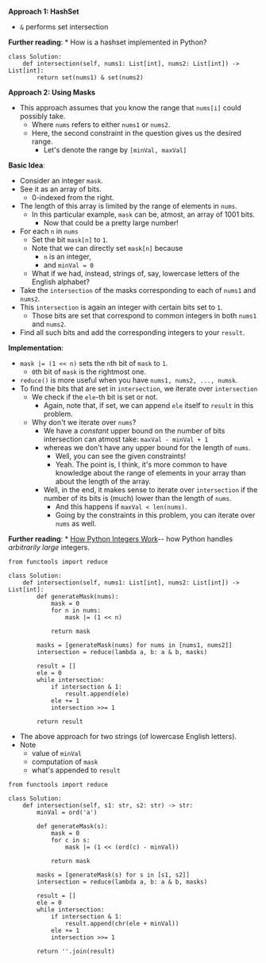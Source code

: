 **Approach 1: HashSet**
* `&` performs set intersection

**Further reading**:
	* How is a hashset implemented in Python?
```
class Solution:
    def intersection(self, nums1: List[int], nums2: List[int]) -> List[int]:
        return set(nums1) & set(nums2)
```

**Approach 2: Using Masks**
* This approach assumes that you know the range that `nums[i]` could possibly take.
	* Where `nums` refers to either `nums1` or `nums2`.
	* Here, the second constraint in the question gives us the desired range.
		* Let's denote the range by `[minVal, maxVal]`	

**Basic Idea**:	
* Consider an integer `mask`.
* See it as an array of bits.
	* 0-indexed from the right.
* The length of this array is limited by the range of elements in `nums`.
	* In this particular example, `mask` can be, atmost, an array of 1001 bits.
		* Now that could be a pretty large number!
* For each `n` in `nums`
	* Set the bit `mask[n]` to `1`.
	* Note that we can directly set `mask[n]` because
		* `n` is an integer,
		* and `minVal = 0`
	* What if we had, instead, strings of, say, lowercase letters of the English alphabet?
* Take the `intersection` of the masks corresponding to each of `nums1` and `nums2`.
* This `intersection` is again an integer with certain bits set to `1`.
	* Those bits are set that correspond to common integers in both `nums1` and `nums2`.
* Find all such bits and add the corresponding integers to your `result`.

**Implementation**:
* `mask |= (1 << n)` sets the `n`th bit of `mask` to `1`.
	* `0`th bit of `mask` is the rightmost one.
* `reduce()` is more useful when you have `nums1, nums2, ..., numsk`.
* To find the bits that are set in `intersection`, we iterate over `intersection`
	* We check if the `ele`-th bit is set or not.
		* Again, note that, if set, we can append `ele` itself to `result` in this problem.
	* Why don't we iterate over `nums`?
		* We have a *constant* upper bound on the number of bits intersection can atmost take: `maxVal - minVal + 1`
		* whereas we don't have any upper bound for the length of `nums`.
			* Well, you can see the given constraints!
			* Yeah. The point is, I think, it's more common to have knowledge about the range of elements in your array than about the length of the array.
		* Well, in the end, it makes sense to iterate over `intersection` if the number of its bits is (much) lower than the length of `nums`.
			* And this happens if `maxVal < len(nums)`.
			* Going by the constraints in this problem, you can iterate over `nums` as well.	 

**Further reading**: 
	* [How Python Integers Work](https://tenthousandmeters.com/blog/python-behind-the-scenes-8-how-python-integers-work/)-- how Python handles *arbitrarily large* integers.
```
from functools import reduce

class Solution:
    def intersection(self, nums1: List[int], nums2: List[int]) -> List[int]:
        def generateMask(nums):
            mask = 0
            for n in nums:
                mask |= (1 << n)
            
            return mask

        masks = [generateMask(nums) for nums in [nums1, nums2]]
        intersection = reduce(lambda a, b: a & b, masks)

        result = []
        ele = 0
        while intersection:
            if intersection & 1:
                result.append(ele)
            ele += 1
            intersection >>= 1

        return result
```

* The above approach for two strings (of lowercase English letters).
* Note
	* value of `minVal`
	* computation of `mask`
	* what's appended to `result`
```
from functools import reduce

class Solution:
    def intersection(self, s1: str, s2: str) -> str:
        minVal = ord('a')
        
        def generateMask(s):
            mask = 0
            for c in s:
                mask |= (1 << (ord(c) - minVal))
            
            return mask

        masks = [generateMask(s) for s in [s1, s2]]
        intersection = reduce(lambda a, b: a & b, masks)

        result = []
        ele = 0
        while intersection:
            if intersection & 1:
                result.append(chr(ele + minVal))
            ele += 1
            intersection >>= 1

        return ''.join(result)
```
